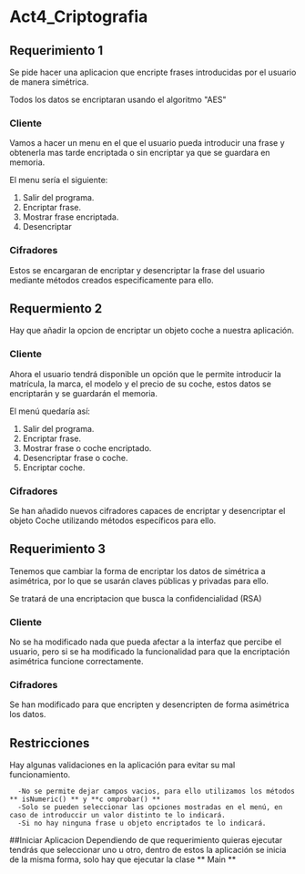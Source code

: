 # Act4_Criptografia

## Requerimiento 1

Se pide hacer una aplicacion que encripte frases introducidas por el usuario de manera simétrica.

Todos los datos se encriptaran usando el algoritmo "AES"

### Cliente

Vamos a hacer un menu en el que el usuario pueda introducir una frase y obtenerla mas tarde encriptada o sin encriptar ya que se guardara en memoria.

El menu sería el siguiente:

1. Salir del programa.
2. Encriptar frase.
3. Mostrar frase encriptada.
4. Desencriptar

### Cifradores

Estos se encargaran de encriptar y desencriptar la frase del usuario mediante métodos creados especificamente para ello.

## Requermiento 2

Hay que añadir la opcion de encriptar un objeto coche a nuestra aplicación.

### Cliente

Ahora el usuario tendrá disponible un opción que le permite introducir la matrícula, la marca, el modelo y el precio de su coche, estos datos se encriptarán y
se guardarán el memoria.

El menú quedaría así:

1. Salir del programa.
2. Encriptar frase.
3. Mostrar frase o coche encriptado.
4. Desencriptar frase o coche.
5. Encriptar coche.

### Cifradores

Se han añadido nuevos cifradores capaces de encriptar y desencriptar el objeto Coche utilizando métodos específicos para ello.

## Requerimiento 3

Tenemos que cambiar la forma de encriptar los datos de simétrica a asimétrica, por lo que se usarán claves públicas y privadas para ello.

Se tratará de una encriptacion que busca la confidencialidad (RSA)

### Cliente

No se ha modificado nada que pueda afectar a la interfaz que percibe el usuario, pero si se ha modificado la funcionalidad para que la encriptación asimétrica funcione correctamente.

### Cifradores

Se han modificado para que encripten y desencripten de forma asimétrica los datos.

## Restricciones
Hay algunas validaciones en la aplicación para evitar su mal funcionamiento.

      -No se permite dejar campos vacios, para ello utilizamos los métodos ** isNumeric() ** y **c omprobar() **
      -Solo se pueden seleccionar las opciones mostradas en el menú, en caso de introduccir un valor distinto te lo indicará.
      -Si no hay ninguna frase u objeto encriptados te lo indicará.
      
##Iniciar Aplicacion
Dependiendo de que requerimiento quieras ejecutar tendrás que seleccionar uno u otro, dentro de estos la aplicación se inicia de la misma forma, solo hay que ejecutar la clase ** Main **
